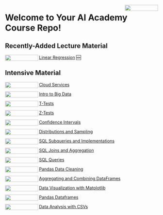 <a href="https://nbviewer.org/github/flatiron-school/DS-Deloitte-02062023/tree/main/" 
   target="_parent">
   <img align="right" 
      src="https://raw.githubusercontent.com/jupyter/design/master/logos/Badges/nbviewer_badge.png" 
      width="109" height="20">
</a>

# Welcome to Your AI Academy Course Repo!

## Recently-Added Lecture Material

[Linear Regression](https://github.com/flatiron-school/DS-Deloitte-02062023/tree/main/Linear%20Regression) 🆕
<a href="https://nbviewer.org/github/flatiron-school/DS-Deloitte-02062023/tree/main/Linear%20Regression" target = "_parent">
   <img align="left" src="https://raw.githubusercontent.com/jupyter/design/master/logos/Badges/nbviewer_badge.png" width="109" height="20">
</a>

## Intensive Material

[Cloud Services](https://github.com/flatiron-school/DS-Deloitte-02062023/tree/main/archived/cloud_services.ipynb)
<a href="https://nbviewer.org/github/flatiron-school/DS-Deloitte-02062023/blob/main/archived/cloud_services.ipynb" target = "_parent">
   <img align="left" src="https://raw.githubusercontent.com/jupyter/design/master/logos/Badges/nbviewer_badge.png" width="109" height="20">
</a>

[Intro to Big Data](https://github.com/flatiron-school/DS-Deloitte-02062023/tree/main/archived/big_data_intro.ipynb)
<a href="https://nbviewer.org/github/flatiron-school/DS-Deloitte-02062023/blob/main/archived/big_data_intro.ipynb" target = "_parent">
   <img align="left" src="https://raw.githubusercontent.com/jupyter/design/master/logos/Badges/nbviewer_badge.png" width="109" height="20">
</a>

[T-Tests](https://github.com/flatiron-school/DS-Deloitte-02062023/tree/main/archived/T-Tests.ipynb)
<a href="https://nbviewer.org/github/flatiron-school/DS-Deloitte-02062023/blob/main/archived/T-Tests.ipynb" target = "_parent">
   <img align="left" src="https://raw.githubusercontent.com/jupyter/design/master/logos/Badges/nbviewer_badge.png" width="109" height="20">
</a>

[Z-Tests](https://github.com/flatiron-school/DS-Deloitte-02062023/tree/main/archived/Z-Tests)
<a href="https://nbviewer.org/github/flatiron-school/DS-Deloitte-02062023/blob/main/archived/Z-Tests" target = "_parent">
   <img align="left" src="https://raw.githubusercontent.com/jupyter/design/master/logos/Badges/nbviewer_badge.png" width="109" height="20">
</a>

[Confidence Intervals](https://github.com/flatiron-school/DS-Deloitte-02062023/tree/main/archived/confidence_intervals)
<a href="https://nbviewer.org/github/flatiron-school/DS-Deloitte-02062023/blob/main/archived/confidence_intervals" target = "_parent">
   <img align="left" src="https://raw.githubusercontent.com/jupyter/design/master/logos/Badges/nbviewer_badge.png" width="109" height="20">
</a>

[Distributions and Sampling](https://github.com/flatiron-school/DS-Deloitte-02062023/blob/main/archived/statistical_distributions.ipynb)
<a href="https://nbviewer.org/github/flatiron-school/DS-Deloitte-02062023/blob/main/archived/statistical_distributions.ipynb" target = "_parent">
   <img align="left" src="https://raw.githubusercontent.com/jupyter/design/master/logos/Badges/nbviewer_badge.png" width="109" height="20">
</a>

[SQL Subqueries and Implementations](https://github.com/flatiron-school/DS-Deloitte-02062023/blob/main/archived/SQL_Subqueries.ipynb)
<a href="https://nbviewer.org/github/flatiron-school/DS-Deloitte-02062023/blob/main/archived/SQL_Subqueries.ipynb" target = "_parent">
   <img align="left" src="https://raw.githubusercontent.com/jupyter/design/master/logos/Badges/nbviewer_badge.png" width="109" height="20">
</a>

[SQL Joins and Aggregation](https://github.com/flatiron-school/DS-Deloitte-02062023/blob/main/archived/sqljoinsandaggregation.ipynb)
<a href="https://nbviewer.org/github/flatiron-school/DS-Deloitte-02062023/blob/main/archived/sqljoinsandaggregation.ipynb" target = "_parent">
   <img align="left" src="https://raw.githubusercontent.com/jupyter/design/master/logos/Badges/nbviewer_badge.png" width="109" height="20">
</a>

[SQL Queries](https://github.com/flatiron-school/DS-Deloitte-02062023/blob/main/archived/sql1.ipynb)
<a href="https://nbviewer.org/github/flatiron-school/DS-Deloitte-02062023/blob/main/archived/sql1.ipynb" target = "_parent">
   <img align="left" src="https://raw.githubusercontent.com/jupyter/design/master/logos/Badges/nbviewer_badge.png" width="109" height="20">
</a>

[Pandas Data Cleaning](https://github.com/flatiron-school/DS-Deloitte-02062023/blob/main/archived/pandas_data_cleaning.ipynb)
<a href="https://nbviewer.org/github/flatiron-school/DS-Deloitte-02062023/blob/main/archived/pandas_data_cleaning.ipynb" target = "_parent">
   <img align="left" src="https://raw.githubusercontent.com/jupyter/design/master/logos/Badges/nbviewer_badge.png" width="109" height="20">
</a>

[Aggregating and Combining DataFrames](https://github.com/flatiron-school/DS-Deloitte-02062023/blob/main/archived/aggregating_combining_dataframes.ipynb)
<a href="https://nbviewer.org/github/flatiron-school/DS-Deloitte-02062023/blob/main/archived/aggregating_combining_dataframes.ipynb" target = "_parent">
   <img align="left" src="https://raw.githubusercontent.com/jupyter/design/master/logos/Badges/nbviewer_badge.png" width="109" height="20">
</a>

[Data Visualization with Matplotlib](https://github.com/flatiron-school/DS-Deloitte-02062023/blob/main/archived/data_visualization.ipynb)
<a href="https://nbviewer.org/github/flatiron-school/DS-Deloitte-02062023/blob/main/archived/data_visualization.ipynb" target = "_parent">
   <img align="left" src="https://raw.githubusercontent.com/jupyter/design/master/logos/Badges/nbviewer_badge.png" width="109" height="20">
</a>

[Pandas Dataframes](https://github.com/flatiron-school/DS-Deloitte-02062023/blob/main/archived/data_manipulation_plotting_pandas.ipynb)
<a href="https://nbviewer.org/github/flatiron-school/DS-Deloitte-02062023/blob/main/archived/data_analysis.ipynb" target = "_parent">
   <img align="left" src="https://raw.githubusercontent.com/jupyter/design/master/logos/Badges/nbviewer_badge.png" width="109" height="20">
</a>

[Data Analysis with CSVs](https://github.com/flatiron-school/DS-Deloitte-02062023/blob/main/archived/data_manipulation_plotting_pandas.ipynb)
<a href="https://nbviewer.org/github/flatiron-school/DS-Deloitte-02062023/blob/main/archived/data_analysis.ipynb" target = "_parent">
   <img align="left" src="https://raw.githubusercontent.com/jupyter/design/master/logos/Badges/nbviewer_badge.png" width="109" height="20">
</a>

<!-- ## Recently-Added Supplemental Material

[Spark Machine Learning](https://github.com/flatiron-school/DS-Deloitte-02062023/blob/main/supplemental/spark_machine_learning.ipynb) 
<a href="https://nbviewer.org/github/flatiron-school/DS-Deloitte-02062023/blob/main/supplemental/spark_machine_learning.ipynb" target = "_parent">
   <img align="left" src="https://raw.githubusercontent.com/jupyter/design/master/logos/Badges/nbviewer_badge.png" width="109" height="20">
</a>

[Spark Programming](https://github.com/flatiron-school/DS-Deloitte-02062023/blob/main/supplemental/spark_programming.ipynb)
<a href="https://nbviewer.org/github/flatiron-school/DS-Deloitte-02062023/blob/main/supplemental/spark_programming.ipynb" target = "_parent">
   <img align="left" src="https://raw.githubusercontent.com/jupyter/design/master/logos/Badges/nbviewer_badge.png" width="109" height="20">
</a>

[ASA Statement on P-Values](https://github.com/flatiron-school/DS-Deloitte-02062023/blob/main/supplemental/The%20ASA%20Statement%20on%20p%20Values.pdf)
<a href="https://nbviewer.org/github/flatiron-school/DS-Deloitte-02062023/blob/main/supplemental/The%20ASA%20Statement%20on%20p%20Values.pdf" target = "_parent">
   <img align="left" src="https://raw.githubusercontent.com/jupyter/design/master/logos/Badges/nbviewer_badge.png" width="109" height="20">
</a>

[Statistical Tests, P Values, Confidence Intervals & Power](https://github.com/flatiron-school/DS-Deloitte-02062023/blob/main/supplemental/Statistical%20Tests%2C%20P%20Values%2C%20Confidence%20Intervals%20%26%20Power.pdf)
<a href="https://nbviewer.org/github/flatiron-school/DS-Deloitte-02062023/blob/main/supplemental/Statistical%20Tests%2C%20P%20Values%2C%20Confidence%20Intervals%20%26%20Power.pdf" target = "_parent">
   <img align="left" src="https://raw.githubusercontent.com/jupyter/design/master/logos/Badges/nbviewer_badge.png" width="109" height="20">
</a>

[In Defense of P-Values](https://github.com/flatiron-school/DS-Deloitte-02062023/blob/main/supplemental/In%20Defense%20of%20P%20Values.pdf)
<a href="https://nbviewer.org/github/flatiron-school/DS-Deloitte-02062023/blob/main/supplemental/In%20Defense%20of%20P%20Values.pdf" target = "_parent">
   <img align="left" src="https://raw.githubusercontent.com/jupyter/design/master/logos/Badges/nbviewer_badge.png" width="109" height="20">
</a>

[How to Read a Paper](https://github.com/flatiron-school/DS-Deloitte-02062023/blob/main/supplemental/How%20to%20Read%20a%20Paper.pdf)
<a href="https://nbviewer.org/github/flatiron-school/DS-Deloitte-02062023/blob/main/supplemental/How%20to%20Read%20a%20Paper.pdf" target = "_parent">
   <img align="left" src="https://raw.githubusercontent.com/jupyter/design/master/logos/Badges/nbviewer_badge.png" width="109" height="20">
</a>

[Design & Aanlysis of Experiments](https://github.com/flatiron-school/DS-Deloitte-02062023/blob/main/supplemental/Design%20%26%20Analysis%20of%20Experiments%20(Solutions%20Manual).pdf)
<a href="https://nbviewer.org/github/flatiron-school/DS-Deloitte-02062023/blob/main/supplemental/Design%20%26%20Analysis%20of%20Experiments%20(Solutions%20Manual).pdf" target = "_parent">
   <img align="left" src="https://raw.githubusercontent.com/jupyter/design/master/logos/Badges/nbviewer_badge.png" width="109" height="20">
</a>

[Pandas Data Profiling](https://github.com/flatiron-school/DS-Deloitte-02062023/tree/main/supplemental/Pandas%20Data%20Profiling)
<a href="https://nbviewer.org/github/flatiron-school/DS-Deloitte-02062023/blob/main/supplemental/Pandas%20Data%20Profiling" target = "_parent">
   <img align="left" src="https://raw.githubusercontent.com/jupyter/design/master/logos/Badges/nbviewer_badge.png" width="109" height="20">
</a>

[Intro to Pandas](https://github.com/flatiron-school/DS-Deloitte-02062023/blob/main/supplemental/pandas_intro.ipynb)
<a href="https://nbviewer.org/github/flatiron-school/DS-Deloitte-02062023/blob/main/supplemental/pandas_intro.ipynb" target = "_parent">
   <img align="left" src="https://raw.githubusercontent.com/jupyter/design/master/logos/Badges/nbviewer_badge.png" width="109" height="20">
</a>

[Python Data Manipulation](https://github.com/flatiron-school/DS-Deloitte-02062023/blob/main/supplemental/python_data_manipulation.ipynb)
<a href="https://nbviewer.org/github/flatiron-school/DS-Deloitte-02062023/blob/main/supplemental/python_data_manipulation.ipynb" target = "_parent">
   <img align="left" src="https://raw.githubusercontent.com/jupyter/design/master/logos/Badges/nbviewer_badge.png" width="109" height="20">
</a> -->
